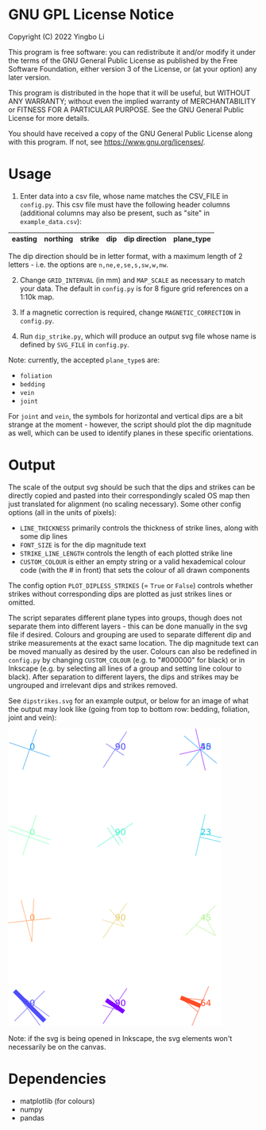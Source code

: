 # GNU GPL License Notice
Copyright (C) 2022  Yingbo Li

This program is free software: you can redistribute it and/or modify
it under the terms of the GNU General Public License as published by
the Free Software Foundation, either version 3 of the License, or
(at your option) any later version.

This program is distributed in the hope that it will be useful,
but WITHOUT ANY WARRANTY; without even the implied warranty of
MERCHANTABILITY or FITNESS FOR A PARTICULAR PURPOSE.  See the
GNU General Public License for more details.

You should have received a copy of the GNU General Public License
along with this program.  If not, see <https://www.gnu.org/licenses/>.
# Usage
1) Enter data into a csv file, whose name matches the CSV_FILE in `config.py`. This csv file must have the following header columns (additional columns may also be present, such as "site" in `example_data.csv`):

|easting|northing|strike|dip|dip direction|plane_type|
|-------|--------|------|---|-------------|----------|

The dip direction should be in letter format, with a maximum length of 2 letters - i.e. the options are `n,ne,e,se,s,sw,w,nw`.

2) Change `GRID_INTERVAL` (in mm) and `MAP_SCALE` as necessary to match your data. The default in `config.py` is for 8 figure grid references on a 1:10k map.

3) If a magnetic correction is required, change `MAGNETIC_CORRECTION` in `config.py`.

4) Run `dip_strike.py`, which will produce an output svg file whose name is defined by `SVG_FILE` in `config.py`.

Note: currently, the accepted `plane_type`s are:
- `foliation`
- `bedding`
- `vein`
- `joint`

For `joint` and `vein`, the symbols for horizontal and vertical dips are a bit strange at the moment - however, the script should plot the dip magnitude as well, which can be used to identify planes in these specific orientations.
# Output
The scale of the output svg should be such that the dips and strikes can be directly copied and pasted into their correspondingly scaled OS map then just translated for alignment (no scaling necessary). Some other config options (all in the units of pixels):
- `LINE_THICKNESS` primarily controls the thickness of strike lines, along with some dip lines
- `FONT_SIZE` is for the dip magnitude text
- `STRIKE_LINE_LENGTH` controls the length of each plotted strike line
- `CUSTOM_COLOUR` is either an empty string or a valid hexademical colour code (with the # in front) that sets the colour of all drawn components

The config option `PLOT_DIPLESS_STRIKES` (= `True` or `False`) controls whether strikes without corresponding dips are plotted as just strikes lines or omitted.

The script separates different plane types into groups, though does not separate them into different layers - this can be done manually in the svg file if desired. Colours and grouping are used to separate different dip and strike measurements at the exact same location. The dip magnitude text can be moved manually as desired by the user. Colours can also be redefined in `config.py` by changing `CUSTOM_COLOUR` (e.g. to "#000000" for black) or in Inkscape (e.g. by selecting all lines of a group and setting line colour to black). After separation to different layers, the dips and strikes may be ungrouped and irrelevant dips and strikes removed.

See `dipstrikes.svg` for an example output, or below for an image of what the output may look like (going from top to bottom row: bedding, foliation, joint and vein):

![Dip and Strike Symbols](./dipstrikes.png)

Note: if the svg is being opened in Inkscape, the svg elements won't necessarily be on the canvas.

# Dependencies
- matplotlib (for colours)
- numpy
- pandas
